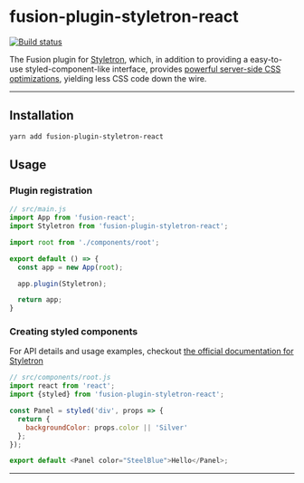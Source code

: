 # fusion-plugin-styletron-react

[![Build status](https://badge.buildkite.com/00a3de3f63ee3ceb9079ba866255300dda30a4b5db5e2e47da.svg?branch=master)](https://buildkite.com/uberopensource/fusion-plugin-styletron-react)

The Fusion plugin for [Styletron](http://styletron.js.org/), which, in addition to providing a easy-to-use styled-component-like interface, provides [powerful server-side CSS optimizations](https://ryantsao.com/blog/virtual-css-with-styletron), yielding less CSS code down the wire.

---

## Installation

```sh
yarn add fusion-plugin-styletron-react
```

## Usage


### Plugin registration
```js
// src/main.js
import App from 'fusion-react';
import Styletron from 'fusion-plugin-styletron-react';

import root from './components/root';

export default () => {
  const app = new App(root);

  app.plugin(Styletron);

  return app;
}
```

### Creating styled components
For API details and usage examples, checkout [the official documentation for Styletron](http://styletron.js.org/global.html#styled)

```js
// src/components/root.js
import react from 'react';
import {styled} from 'fusion-plugin-styletron-react';

const Panel = styled('div', props => {
  return {
    backgroundColor: props.color || 'Silver'
  };
});

export default <Panel color="SteelBlue">Hello</Panel>;
```


---
